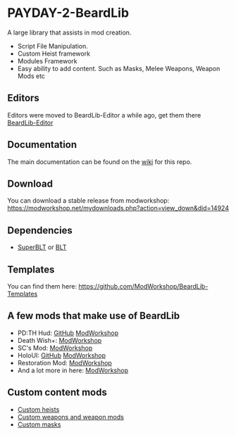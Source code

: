 # PAYDAY-2-BeardLib
A large library that assists in mod creation.
- Script File Manipulation.
- Custom Heist framework
- Modules Framework
- Easy ability to add content. Such as Masks, Melee Weapons, Weapon Mods etc

## Editors
Editors were moved to BeardLib-Editor a while ago, get them there [BeardLib-Editor](https://github.com/GreatBigBushyBeard/PAYDAY-2-BeardLib-Editor)

## Documentation
The main documentation can be found on the [wiki](https://github.com/GreatBigBushyBeard/PAYDAY-2-BeardLib/wiki) for this repo.

## Download
You can download a stable release from modworkshop: https://modworkshop.net/mydownloads.php?action=view_down&did=14924

## Dependencies
* [SuperBLT](https://superblt.znix.xyz) or [BLT](https://github.com/JamesWilko/Payday-2-BLT/releases)

## Templates
You can find them here: https://github.com/ModWorkshop/BeardLib-Templates

## A few mods that make use of BeardLib
* PD:TH Hud: [GitHub](https://github.com/GreatBigBushyBeard/PAYDAY-2-PDTH-Hud/) [ModWorkshop](http://lastbullet.net/mydownloads.php?action=view_down&did=682)
* Death Wish+: [ModWorkshop](http://modworkshop.net/mydownloads.php?action=view_down&did=14384)
* SC's Mod: [ModWorkshop](http://modworkshop.net/mydownloads.php?action=view_down&did=17254)
* HoloUI: [GitHub](https://github.com/Luffyyy/HoloUI) [ModWorkshop](http://modworkshop.net/mydownloads.php?action=view_down&did=12501)
* Restoration Mod: [ModWorkshop](https://modworkshop.net/mydownloads.php?action=view_down&did=428)
* And a lot more in here: [ModWorkshop](https://modworkshop.net/mydownloads.php?action=browse_cat&cid=4&tags[]=11)

## Custom content mods
* [Custom heists](https://modworkshop.net/mydownloads.php?action=browse_cat&cid=502)
* [Custom weapons and weapon mods](https://modworkshop.net/mydownloads.php?action=browse_cat&cid=528)
* [Custom masks](https://modworkshop.net/mydownloads.php?action=browse_cat&cid=8)
